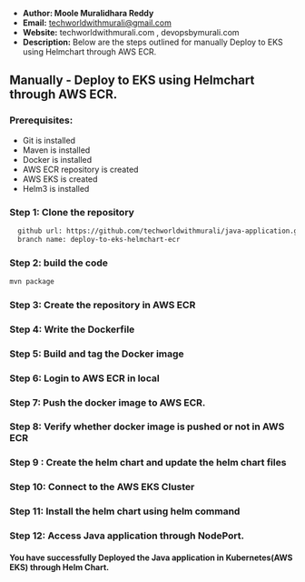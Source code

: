 + <b>Author: Moole Muralidhara Reddy</b></br>
+ <b>Email:</b> techworldwithmurali@gmail.com</br>
+ <b>Website:</b> techworldwithmurali.com , devopsbymurali.com</br>
+ <b>Description:</b> Below are the steps outlined for manually Deploy to EKS using Helmchart through AWS ECR.</br>

## Manually - Deploy to EKS using Helmchart through  AWS ECR.

### Prerequisites:
+ Git is installed
+ Maven is installed
+ Docker is installed
+ AWS ECR repository is created
+ AWS EKS is created
+ Helm3 is installed

### Step 1: Clone the repository
  
```xml
  github url: https://github.com/techworldwithmurali/java-application.git
  branch name: deploy-to-eks-helmchart-ecr
```
### Step 2: build the code
```xml
mvn package
```
### Step 3: Create the repository in AWS ECR
### Step 4: Write the Dockerfile
### Step 5: Build and tag the Docker image
### Step 6: Login to AWS ECR in local
### Step 7: Push the docker image to AWS ECR.
### Step 8: Verify whether docker image is pushed or not in AWS ECR
### Step 9 : Create the helm chart and update the helm chart files
### Step 10: Connect to the AWS EKS Cluster
### Step 11: Install the helm chart using helm command
### Step 12: Access Java application through NodePort.


#### You have successfully Deployed the Java application in Kubernetes(AWS EKS) through Helm Chart.
